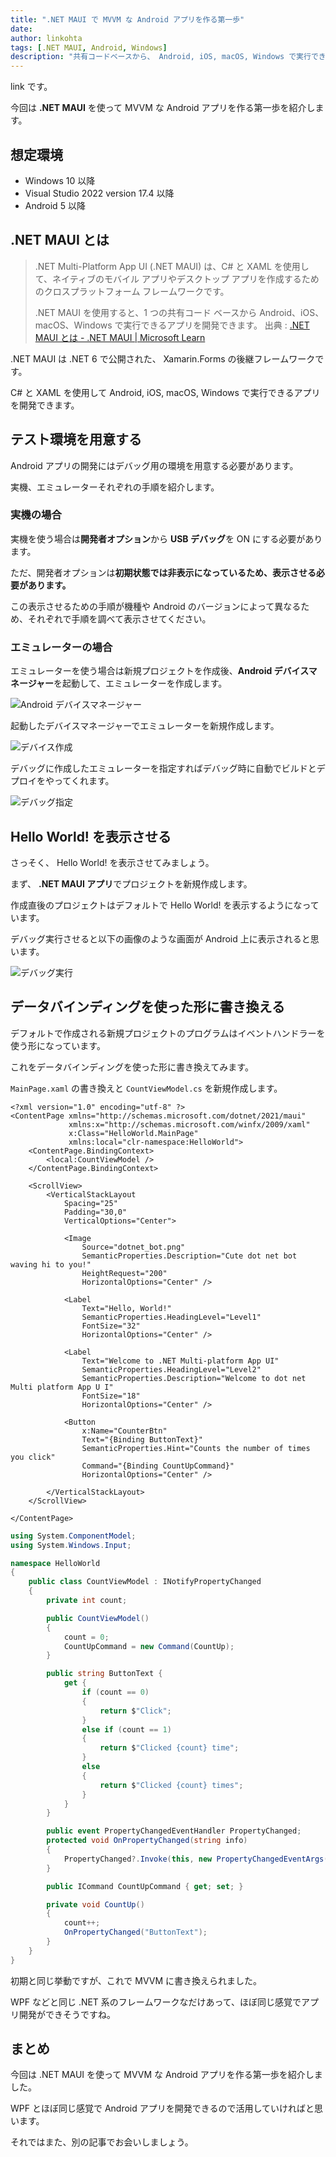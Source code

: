 ```yaml
---
title: ".NET MAUI で MVVM な Android アプリを作る第一歩"
date: 
author: linkohta
tags: [.NET MAUI, Android, Windows]
description: "共有コードベースから、 Android, iOS, macOS, Windows で実行できるアプリを開発できる .NET MAUI を使ってAndroid アプリを作る第一歩を紹介しています。"
---
```


link です。

今回は **.NET MAUI** を使って MVVM な Android アプリを作る第一歩を紹介します。

## 想定環境

- Windows 10 以降
- Visual Studio 2022 version 17.4 以降
- Android 5 以降

## .NET MAUI とは

>.NET Multi-Platform App UI (.NET MAUI) は、C# と XAML を使用して、ネイティブのモバイル アプリやデスクトップ アプリを作成するためのクロスプラットフォーム フレームワークです。
>
>.NET MAUI を使用すると、1 つの共有コード ベースから Android、iOS、macOS、Windows で実行できるアプリを開発できます。
>出典 : [.NET MAUI とは - .NET MAUI | Microsoft Learn](https://learn.microsoft.com/ja-jp/dotnet/maui/what-is-maui?view=net-maui-7.0)

.NET MAUI は .NET 6 で公開された、 Xamarin.Forms の後継フレームワークです。

C# と XAML を使用して Android, iOS, macOS, Windows で実行できるアプリを開発できます。

## テスト環境を用意する

Android アプリの開発にはデバッグ用の環境を用意する必要があります。

実機、エミュレーターそれぞれの手順を紹介します。

### 実機の場合

実機を使う場合は**開発者オプション**から **USB デバッグ**を ON にする必要があります。

ただ、開発者オプションは**初期状態では非表示になっているため、表示させる必要があります。**

この表示させるための手順が機種や Android のバージョンによって異なるため、それぞれで手順を調べて表示させてください。

### エミュレーターの場合

エミュレーターを使う場合は新規プロジェクトを作成後、**Android デバイスマネージャー**を起動して、エミュレーターを作成します。

![Android デバイスマネージャー](images/android-manager1.png)

起動したデバイスマネージャーでエミュレーターを新規作成します。

![デバイス作成](images/android-manager2.png)

デバッグに作成したエミュレーターを指定すればデバッグ時に自動でビルドとデプロイをやってくれます。

![デバッグ指定](images/android-manager3.png)

## Hello World! を表示させる

さっそく、 Hello World! を表示させてみましょう。

まず、 **.NET MAUI アプリ**でプロジェクトを新規作成します。

作成直後のプロジェクトはデフォルトで Hello World! を表示するようになっています。

デバッグ実行させると以下の画像のような画面が Android 上に表示されると思います。

![デバッグ実行](images/debug.png)

## データバインディングを使った形に書き換える

デフォルトで作成される新規プロジェクトのプログラムはイベントハンドラーを使う形になっています。

これをデータバインディングを使った形に書き換えてみます。

`MainPage.xaml` の書き換えと `CountViewModel.cs` を新規作成します。

```xml:title=MainPage.xaml
<?xml version="1.0" encoding="utf-8" ?>
<ContentPage xmlns="http://schemas.microsoft.com/dotnet/2021/maui"
             xmlns:x="http://schemas.microsoft.com/winfx/2009/xaml"
             x:Class="HelloWorld.MainPage"
             xmlns:local="clr-namespace:HelloWorld">
    <ContentPage.BindingContext>
        <local:CountViewModel />
    </ContentPage.BindingContext>

    <ScrollView>
        <VerticalStackLayout
            Spacing="25"
            Padding="30,0"
            VerticalOptions="Center">

            <Image
                Source="dotnet_bot.png"
                SemanticProperties.Description="Cute dot net bot waving hi to you!"
                HeightRequest="200"
                HorizontalOptions="Center" />

            <Label
                Text="Hello, World!"
                SemanticProperties.HeadingLevel="Level1"
                FontSize="32"
                HorizontalOptions="Center" />

            <Label
                Text="Welcome to .NET Multi-platform App UI"
                SemanticProperties.HeadingLevel="Level2"
                SemanticProperties.Description="Welcome to dot net Multi platform App U I"
                FontSize="18"
                HorizontalOptions="Center" />

            <Button
                x:Name="CounterBtn"
                Text="{Binding ButtonText}"
                SemanticProperties.Hint="Counts the number of times you click"
                Command="{Binding CountUpCommand}"
                HorizontalOptions="Center" />

        </VerticalStackLayout>
    </ScrollView>

</ContentPage>
```

```cs:title=CountViewModel.cs
using System.ComponentModel;
using System.Windows.Input;

namespace HelloWorld
{
    public class CountViewModel : INotifyPropertyChanged
    {
        private int count;

        public CountViewModel()
        {
            count = 0;
            CountUpCommand = new Command(CountUp);
        }

        public string ButtonText {
            get {
                if (count == 0)
                {
                    return $"Click";
                }
                else if (count == 1)
                {
                    return $"Clicked {count} time";
                }
                else
                {
                    return $"Clicked {count} times";
                }
            }
        }

        public event PropertyChangedEventHandler PropertyChanged;
        protected void OnPropertyChanged(string info)
        {
            PropertyChanged?.Invoke(this, new PropertyChangedEventArgs(info));
        }

        public ICommand CountUpCommand { get; set; }

        private void CountUp()
        {
            count++;
            OnPropertyChanged("ButtonText");
        }
    }
}
```

初期と同じ挙動ですが、これで MVVM に書き換えられました。

WPF などと同じ .NET 系のフレームワークなだけあって、ほぼ同じ感覚でアプリ開発ができそうですね。

## まとめ

今回は .NET MAUI を使って MVVM な Android アプリを作る第一歩を紹介しました。

WPF とほぼ同じ感覚で Android アプリを開発できるので活用していければと思います。

それではまた、別の記事でお会いしましょう。
